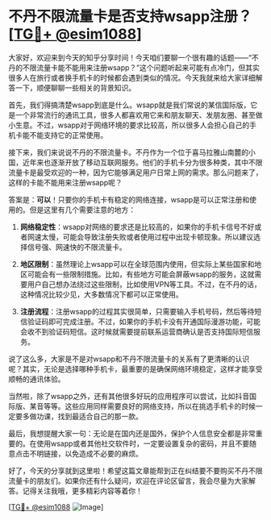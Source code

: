 # 不丹不限流量卡是否支持wsapp注册？[[TG💪+ @esim1088](https://t.me/s/esim1088)]

大家好，欢迎来到今天的知乎分享时间！今天咱们要聊一个很有趣的话题——“不丹的不限流量卡能不能用来注册wsapp？”这个问题听起来可能有点冷门，但其实很多人在旅行或者换手机卡的时候都会遇到类似的情况。今天我就来给大家详细解答一下，顺便聊聊一些相关的背景知识。

首先，我们得搞清楚wsapp到底是什么。wsapp就是我们常说的某信国际版，它是一个非常流行的通讯工具，很多人都喜欢用它来和朋友聊天、发朋友圈、甚至做小生意。不过，wsapp对于网络环境的要求比较高，所以很多人会担心自己的手机卡能不能支持它的正常使用。

接下来，我们来说说不丹的不限流量卡。不丹作为一个位于喜马拉雅山南麓的小国，近年来也逐渐开放了移动互联网服务。他们的手机卡分为很多种类，其中不限流量卡是最受欢迎的一种，因为它能够满足用户日常上网的需求。那么问题来了，这样的卡能不能用来注册wsapp呢？

答案是：**可以**！只要你的手机卡有稳定的网络连接，wsapp是可以正常注册和使用的。但是这里有几个需要注意的地方：

1. **网络稳定性**：wsapp对网络的要求还是比较高的，如果你的手机卡信号不好或者网速太慢，可能会导致注册失败或者使用过程中出现卡顿现象。所以建议选择信号强、网速快的不限流量卡。

2. **地区限制**：虽然理论上wsapp可以在全球范围内使用，但实际上某些国家和地区可能会有一些限制措施。比如，有些地方可能会屏蔽wsapp的服务，这就需要用户自己想办法绕过这些限制，比如使用VPN等工具。不过，在不丹的话，这种情况比较少见，大多数情况下都可以正常使用。

3. **注册流程**：注册wsapp的过程其实很简单，只需要输入手机号码，然后等待短信验证码即可完成注册。不过，如果你的手机卡没有开通国际漫游功能，可能会收不到验证码短信。这时候就需要提前联系运营商确认是否支持国际短信服务。

说了这么多，大家是不是对wsapp和不丹不限流量卡的关系有了更清晰的认识呢？其实，无论是选择哪种手机卡，最重要的是确保网络环境稳定，这样才能享受顺畅的通讯体验。

当然啦，除了wsapp之外，还有其他很多好玩的应用程序可以尝试，比如抖音国际版、某音等等。这些应用同样需要良好的网络支持，所以在挑选手机卡的时候一定要多做功课，找到最适合自己的那一款。

最后，我想提醒大家一句：无论是在国内还是国外，保护个人信息安全都是非常重要的。在使用wsapp或者其他社交软件时，一定要设置复杂的密码，并且不要随意点击不明链接，以免造成不必要的麻烦。

好了，今天的分享就到这里啦！希望这篇文章能帮到正在纠结要不要购买不丹不限流量卡的朋友们。如果你还有什么疑问，欢迎在评论区留言，我会尽量为大家解答。记得关注我哦，更多精彩内容等着你！

[[TG💪+ @esim1088](https://t.me/s/esim1088) ![Image](https://i.postimg.cc/4NQfJmqS/Snipaste-2025-05-13-00-14-12.png)]